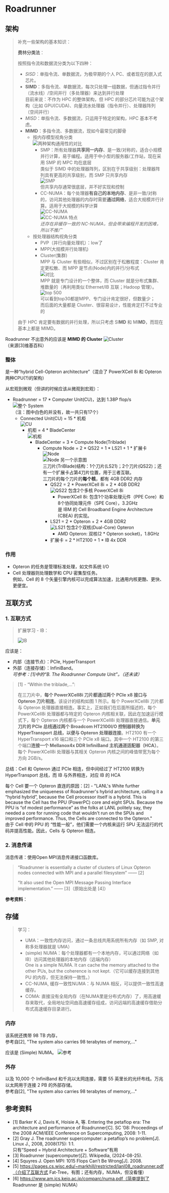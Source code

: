# Roadrunner

## 架构

> 补充一些架构的基本知识：
>
> **费林分类法**：
>
> 按照指令流和数据流分类为以下四种：
>
> * *SISD*：单指令流、单数据流，为极早期的个人 PC、或者现在的嵌入式芯片。
> * **SIMD**：多指令流、单数据流，每次只处理一组数据，但通过指令并行（流水线）/空间并行（多处理器）来达到并行处理  
>   目前来说：不作为 HPC 的整体架构，但 HPC 的部分芯片可能为这个架构（比如 GPU(CUDA)、向量流水处理器（指令并行）、处理器阵列（空间并行）
> * *MISD*：单指令流、多数据流，只运用于特定的架构，HPC 基本不考虑。
> * **MIMD**：多指令流、多数据流，现如今最常见的脚骨
>   * 按内存模型视角分类  
>     ![两种架构通用性的对比](images/image-index-3.png)
>     * SMP：所有处理器**共享同一内存**、是一致/对称的，适合小规模并行计算，易于编程。适用于中小型的服务器/工作站，现在采用 SMP 的 MPC 均在底层  
>       类似于 SIMD 中的处理器阵列，区别在于共享级别：处理器阵列具有更高的共享级别，而 SMP 只共享内存  
>       ![SMP](images/image-index.png)  
>       但共享内存通常很底层，并不好实现和控制
>     * CC-NUMA：每个处理器**有自己的本地内存**、是非一致/对称的，访问其他处理器的内存时需要**通过网络**，适合大规模并行计算。适用于大规模的科学计算  
>       ![CC-NUMA](images/image-index-1.png)  
>       ![CC-NUMA 特点](images/image-index-2.png)  
>       *还存在非缓存一致的 NC-NUMA，但会带来编程开发的困难，所以不推广*
>   * 按处理器结构视角分类
>     * PVP（并行向量处理机）：low了
>     * MPP(大规模并行处理机)
>     * Cluster(集群)  
>       MPP 与 Cluster 有些相似，不过区别在于松散程度：Cluster 肯定更松散、而 MPP 是节点(Node)内的并行/分布式  
>       ![对比](images/image-index-4.png)  
>       MPP 就是专门设计的一个整体，而 Cluster 就是分布式集群、堆数量的（再利用类似 Ethernet/IB 互联；Hadoop 管理）。  
>       ![top 500](images/image-index-5.png)  
>       可以看到top30都是MPP、专门设计肯定很好，但数量少；  
>       而后面的大量都是 Cluster、很容易设计，性能肯定打不过专业的
>
> 由于 HPC 肯定要有数据的并行处理，所以只考虑 SI**MD** 和 MI**MD**，而现在基本上都是 MIMD。

Roadrunner 不出意外的应该是 **MIMD 的 Cluster**
![Cluster](images/image-index-14.png)（来源[3]维基百科）

### 整体

是一种“hybrid Cell-Opteron architecture”（混合了 PowerXCell 8i 和 Opteron 两种CPU(?)的架构）

从宏观到微观（但讲的时候应该从微观到宏观）：

* Roadrunner = 17 * Computer Unit(CU)，达到 1.38P flop/s  
  ![整个 System](images/image-index-6.png)  
  （注：图中白色的并没有，故一共只有17个）
  * Connected Unit(CU) = 15 * 机柜  
    ![CU](images/image-index-7.png)
    * 机柜 = 4 * BladeCenter  
      ![机柜](images/image-index-8.png)
      * BladeCenter = 3 * Compute Node(Triblade)
        * Compute Node = 2 * QS22 + 1 \* LS21 + 1 * 扩展卡  
          ![Node](images/image-index-10.png)  
          ![Node 另一个示意图](images/image-index-9.png)  
          三刀片(TriBlade)结构：1个刀片(LS21)；2个刀片(QS22)；还有一个扩展卡占第4刀片位置，用于三者互联。  
          三刀片的每个刀片的**每个核**，都有 4GB DDR2 内存
          * QS22 = 2 * PowerXCell 8i + 2 \* 4GB DDR2  
            ![QS22](images/image-index-12.png)
            包含2个多核 PowerXCell 8i
            * PowerXCell 8i: 包含1个功率处理元件（PPE Core）和8个协同处理元件（SPE Core），3.2GHz  
              是 IBM 的 Cell Broadband Engine Architecture (CBEA) 的实现。
          * LS21 = 2 * Opteron + 2 \* 4GB DDR2  
            ![LS21](images/image-index-11.png)
            包含2个双核(Dual-Core) Opteron
            * AMD Opteron: 双核(2 * Opteron socket)，1.8GHz
          * 扩展卡 = 2 * HT2100 + 1 \* IB 4x DDR

### 作用

* Opteron 的任务是管理标准处理，如文件系统 I/O
* Cell 处理器则处理数学和 CPU 密集型任务。  
  例如，Cell 的 8 个矢量引擎内核可以完成算法加速，比通用内核更酷、更快、更便宜。

## 互联方式

### 1. 互联方式

> 扩展学习 - IB：
>
> ![IB](images/image-index-13.png)

应该是：

* 内部（连接节点）：PCIe, HyperTransport
* 外部（连接存储）：InfiniBand。  
  *可参考：[1]中的“B. The Roadrunner Compute Unit”。（还未读）*

> [1] - “Within the triblade,...”:
>
> 在三刀片中，**每个 PowerXCell8i 刀片都通过两个 PCIe x8 接口与 Opteron 刀片相连**。该设计的结构如图 1 所示。每个 PowerXCell8i 刀片都与 Opteron 处理器直接相连。事实上，正如我们在后面所描述的，每个 PowerXCell8i 处理器都与特定的 Opteron 内核相关联，因此在加速运行模式下，每个 Opteron 内核都与一个 PowerXCell8i 处理器直接通信。**单元刀片的 PCIe 总线通过两个 Broadcom HT2100I/O 控制器转换为 HyperTransport 总线，以便与 Opteron 处理器连接**。HT2100 有一个 HyperTransport x16 端口和三个 PCIe x8 端口。其中一个 HT2100 的第三个端口**连接一个 Mellanox4x DDR InfiniBand 主机通道适配器（HCA）**。每个 PowerXCell8i 处理器与其相关 Opteron 内核之间的峰值带宽为每个方向 2GB/s。

总结：Cell 和 Opteron 通过 PCIe 相连，但中间经过了 HT2100 转换为 HyperTransport 总线，而 IB 与外界相连，对应 IB 的 HCA

每个 Cell 要一个 Opteron 直连的原因：[2] - "LANL's White further emphasized the uniqueness of Roadrunner's hybrid architecture, calling it a “hybrid hybrid”, because the Cell processor itself is a hybrid. This is because the Cell has the PPU (PowerPC) core and eight SPUs. Because the PPU is “of modest performance” as the folks at LANL politely say, they needed a core for running code that wouldn't run on the SPUs and improved performance. Thus, the Cells are connected to the Opteron."  
由于 Cell 中的 PPU 的 “性能一般”，他们需要一个内核来运行 SPU 无法运行的代码并提高性能。因此，Cells 与 Opteron 相连。

### 2. 消息传递

消息传递：使用Open MPI消息传递接口函数库。
> “Roadrunner is essentially a cluster of clusters of Linux Opteron nodes connected with MPI and a parallel filesystem” —— [2]
>
> “It also used the Open MPI Message Passing Interface implementation.” —— [3]（原始出处是 [4]）

**参考资料**：

## 存储

> 学习：
>
> * UMA：一致性内存访问，通过一条总线共用系统所有内存（如 SMP, 对称多处理器就是 UMA）
> * (simple) NUMA：每个处理器都有一个本地内存，可以通过网络（如IB）访问其他处理器的本地内存（远端内存）  
>   One is a simple NUMA. It can cache the memory attached to the other PUs, but the coherence is not kept.（它可以缓存连接到其他 PU 的内存，但无法保持一致性。）
> * CC-NUMA, 缓存一致性NUMA：与 NUMA 相反，可以提供一致性高速缓存。
> * COMA: 直接没有全局内存（在NUMA里是分布式内存）了，用高速缓存来取代，全局地址空间由高速缓存组成，访问远端的高速缓存借助分布式高速缓存目录进行。

### 内存

该系统还携带 98 TB 内存，  
参考自[2], "The system also carries 98 terabytes of memory,..."

应该是 (Simple) NUMA。
![参考](images/image-index-15.png)

### 外存

以及 10,000 个 InfiniBand 和千兆以太网连接，需要 55 英里长的光纤布线。万兆以太网用于连接 2 PB 的外部存储。  
参考自[2], "The system also carries 98 terabytes of memory,..."

## 参考资料

* [1] Barker K J, Davis K, Hoisie A, 等. Entering the petaflop era: The architecture and performance of Roadrunner[C]. SC ’08: Proceedings of the 2008 ACM/IEEE Conference on Supercomputing, 2008: 1-11.
* [2] Gray J. The roadrunner supercomputer: a petaflop’s no problem[J]. Linux J., 2008, 2008(175): 1:1.  
  只有“Speed = Hybrid Architecture + Software”有用
* [3] Roadrunner (supercomputer)[Z]. Wikipedia, (2024-08-25).
* [4] Squyres J. Open MPI: 1015 Flops Can’t Be Wrong[J]. 2008.
* [5] https://pages.cs.wisc.edu/~markhill/restricted/lanl08_roadrunner.pdf（介绍了互联方式 Fat-Tree，有图；还有内存，NUMA，但没看懂）
* [6] https://www.am.ics.keio.ac.jp/comparc/numa.pdf（简单提到了 Roadrunner 是 (simple) NUMA）